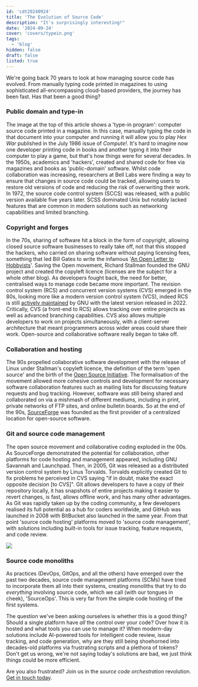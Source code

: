 ```yaml
---
id: 'cdt20240924'
title: 'The Evolution of Source Code'
description: "It's surprisingly interesting!"
date: '2024-09-24'
cover: 'covers/typein.png'
tags:
  - 'blog'
hidden: false
draft: false
listed: true
---
```


We're going back 70 years to look at how managing source code has evolved.
From manually typing code printed in magazines to using sophisticated all-encompassing cloud-based providers, the journey has been fast.
Has that been a good thing?

### Public domain and type-in

The image at the top of this article shows a 'type-in program': computer source code printed in a magazine.
In this case, manually typing the code in that document into your computer and running it will allow you to play <i>Hex War</i> published in the July 1986 issue of <i>Compute!</i>.
It's hard to imagine now one developer printing code in books and another typing it into their computer to play a game, but that's how things were for several decades.
In the 1950s, academics and 'hackers', created and shared code for free via magazines and books as 'public-domain' software.
Whilst code collaboration was increasing, researchers at Bell Labs were finding a way to ensure that changes in source code could be tracked, allowing users to restore old versions of code and reducing the risk of overwriting their work.
In 1972, the source code control system (SCCS) was released, with a public version available five years later.
SCSS dominated Unix but notably lacked features that are common in modern solutions such as networking capabilities and limited branching.

### Copyright and forges

In the 70s, sharing of software hit a block in the form of copyright, allowing closed source software businesses to really take off, not that this stopped the hackers, who carried on sharing software without paying licensing fees, something that led Bill Gates to write the infamous '[An Open Letter to Hobbyists](https://upload.wikimedia.org/wikipedia/commons/f/f9/Bill_Gates_Letter_to_Hobbyists_ocr.pdf)'.
Saving the Open movement, Richard Stallman founded the GNU project and created the copyleft licence (licenses are the subject for a whole other blog).
As developers fought back, the need for better, centralised ways to manage code became more important.
The revision control system (RCS) and concurrent version systems (CVS) emerged in the 80s, looking more like a modern version control system (VCS), indeed RCS is still [actively maintained](https://www.gnu.org/software/rcs/rcs.html) by GNU with the latest version released in 2022.
Critically, CVS (a front-end to RCS) allows tracking over entire projects as well as advanced branching capabilities.
CVS also allows multiple developers to work on projects simultaneously, with a client-server architecture that meant programmers across wider areas could share their work.
Open-source and collaborative software really began to take off.

### Collaboration and hosting

The 90s propelled collaborative software development with the release of Linux under Stallman's copyleft licence, the definition of the term 'open source' and the birth of the [Open Source Initiative](https://opensource.org/).
The formalisation of the movement allowed more cohesive controls and development for necessary software collaboration features such as mailing lists for discussing feature requests and bug tracking.
However, software was still being shared and collaborated on via a mishmash of different mediums, including in print, private networks of FTP sites, and online bulletin boards.
So at the end of the 90s, [SourceForge](https://sourceforge.net/) was founded as the first provider of a centralized location for open-source software.

### Git and source code management

The open source movement and collaborative coding exploded in the 00s.
As SourceForge demonstrated the potential for collaboration, other platforms for code hosting and management appeared, including GNU Savannah and Launchpad.
Then, in 2005, Git was released as a distributed version control system by Linus Torvalds.
Torvalds explicitly created Git to fix problems he perceived in CVS saying "if in doubt, make the exact opposite decision [to CVS]".
Git allows developers to have a copy of their repository locally, it has snapshots of entire projects making it easier to revert changes, is fast, allows offline work, and has many other advantages.
As Git was rapidly taken up by the coding community, a few developers realised its full potential as a hub for coders worldwide, and GitHub was launched in 2008 with BitBucket also launched in the same year.
From that point 'source code hosting' platforms moved to 'source code management', with solutions including built-in tools for issue tracking, feature requests, and code review.

![](/images/covers/evolution.png)

### Source code monoliths

As practices (DevOps, GitOps, and all the others) have emerged over the past two decades, source code management platforms (SCMs) have tried to incorporate them all into their systems, creating monoliths that try to do _everything_ involving source code, which we call (with our tongues in cheek), 'SourceOps'.
This is very far from the simple code hosting of the first systems.

The question we've been asking ourselves is whether this is a good thing?
Should a single platform have _all_ the control over your code? Over how it is hosted and what tools you can use to manage it?
When modern-day solutions include AI-powered tools for intelligent code review, issue tracking, and code generation, why are they still being shoehorned into decades-old platforms via frustrating scripts and a plethora of tokens?
Don't get us wrong, we're not saying today's solutions are bad, we just think things could be more efficient.

Are you also frustrated?
Join us in the _source code orchestration_ revolution.
<a href="/contact">Get in touch today</a>.
